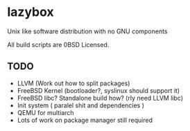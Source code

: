 # lazybox
Unix like software distribution with no GNU components

All build scripts are 0BSD Licensed.


## TODO
 - LLVM (Work out how to split packages)
 - FreeBSD Kernel (bootloader?, syslinux should support it)
 - FreeBSD libc? Standalone build how? (rly need LLVM libc)
 - Init system ( paralel shit and dependencies )
 - QEMU for multiarch
 - Lots of work on package manager still required
